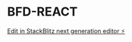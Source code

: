 # BFD-REACT

[Edit in StackBlitz next generation editor ⚡️](https://stackblitz.com/~/github.com/louiseferraz/BFD-REACT)